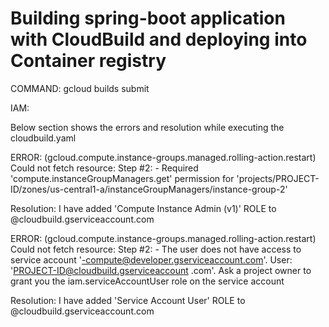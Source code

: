 # Building spring-boot application with  CloudBuild and deploying into Container registry

COMMAND: gcloud builds submit

IAM:

Below section shows the errors and resolution while executing the cloudbuild.yaml

ERROR: (gcloud.compute.instance-groups.managed.rolling-action.restart) Could not fetch resource:
Step #2:  - Required 'compute.instanceGroupManagers.get' permission for 'projects/PROJECT-ID/zones/us-central1-a/instanceGroupManagers/instance-group-2'


Resolution: I have added 'Compute Instance Admin (v1)' ROLE to <PROJECT-ID>@cloudbuild.gserviceaccount.com


ERROR: (gcloud.compute.instance-groups.managed.rolling-action.restart) Could not fetch resource:
Step #2:  - The user does not have access to service account '<PROJECT-ID>-compute@developer.gserviceaccount.com'.  User: 'PROJECT-ID@cloudbuild.gserviceaccount
.com'.  Ask a project owner to grant you the iam.serviceAccountUser role on the service account

Resolution: I have added 'Service Account User' ROLE to <PROJECT-ID>@cloudbuild.gserviceaccount.com 
